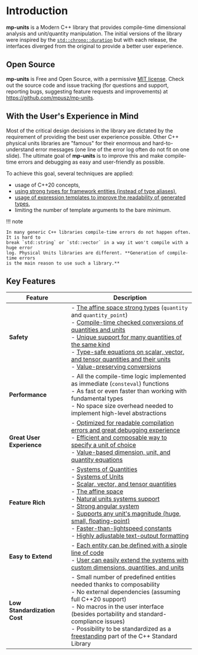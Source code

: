 # Introduction

**mp-units** is a Modern C++ library that provides compile-time dimensional analysis and unit/quantity
manipulation. The initial versions of the library were inspired by the
[`std::chrono::duration`](https://en.cppreference.com/w/cpp/chrono/duration)
but with each release, the interfaces diverged from the original to provide a better user
experience.


## Open Source

**mp-units** is Free and Open Source, with a permissive
[MIT license](https://github.com/mpusz/mp-units/blob/master/LICENSE.md). Check out the source
code and issue tracking (for questions and support, reporting bugs, suggesting feature requests
and improvements) at <https://github.com/mpusz/mp-units>.


## With the User's Experience in Mind

Most of the critical design decisions in the library are dictated by the requirement of
providing the best user experience possible. Other C++ physical units libraries are
"famous" for their enormous and hard-to-understand error messages (one line of the error log often
do not fit on one slide). The ultimate goal of **mp-units** is to improve this and make compile-time
errors and debugging as easy and user-friendly as possible.

To achieve this goal, several techniques are applied:

- usage of C++20 concepts,
- [using strong types for framework entities (instead of type aliases)](../../users_guide/framework_basics/interface_introduction/#strong-types-instead-of-aliases),
- [usage of expression templates to improve the readability of generated types](../../users_guide/framework_basics/interface_introduction/#expression-templates),
- limiting the number of template arguments to the bare minimum.

!!! note

    In many generic C++ libraries compile-time errors do not happen often. It is hard to
    break `std::string` or `std::vector` in a way it won't compile with a huge error
    log. Physical Units libraries are different. **Generation of compile-time errors
    is the main reason to use such a library.**


## Key Features

| Feature                      | Description                                                                                                                                                                                                                                                                                                                                         |
|------------------------------|-----------------------------------------------------------------------------------------------------------------------------------------------------------------------------------------------------------------------------------------------------------------------------------------------------------------------------------------------------|
| **Safety**                   | - [The affine space strong types] (`quantity` and `quantity_point`)<br>- [Compile-time checked conversions of quantities and units]<br>- [Unique support for many quantities of the same kind]<br>- [Type-safe equations on scalar, vector, and tensor quantities and their units]<br>- [Value-preserving conversions]                              |
| **Performance**              | - All the compile-time logic implemented as immediate (`consteval`) functions<br>- As fast or even faster than working with fundamental types<br>- No space size overhead needed to implement high-level abstractions                                                                                                                               |
| **Great User Experience**    | - [Optimized for readable compilation errors and great debugging experience]<br>- [Efficient and composable way to specify a unit of choice]<br>- [Value-based dimension, unit, and quantity equations]                                                                                                                                             |
| **Feature Rich**             | - [Systems of Quantities]<br>- [Systems of Units]<br>- [Scalar, vector, and tensor quantities]<br>- [The affine space]<br>- [Natural units systems support]<br>- [Strong angular system]<br>- [Supports any unit's magnitude (huge, small, floating-point)]<br>- [Faster-than-lightspeed constants]<br>- [Highly adjustable text-output formatting] |
| **Easy to Extend**           | - [Each entity can be defined with a single line of code]<br>- [User can easily extend the systems with custom dimensions, quantities, and units]                                                                                                                                                                                                   |
| **Low Standardization Cost** | - Small number of predefined entities needed thanks to composability<br>- No external dependencies (assuming full C++20 support)<br>- No macros in the user interface (besides portability and standard-compliance issues)<br>- Possibility to be standardized as a [freestanding] part of the C++ Standard Library                                 |


[The affine space strong types]: ../../users_guide/framework_basics/the_affine_space
[Compile-time checked conversions of quantities and units]: ../../users_guide/framework_basics/systems_of_quantities/#converting-between-quantities
[Unique support for many quantities of the same kind]: ../../users_guide/framework_basics/systems_of_quantities/#quantities-of-the-same-kind
[Type-safe equations on scalar, vector, and tensor quantities and their units]: ../../users_guide/framework_basics/quantity_arithmetics
[Value-preserving conversions]: ../../users_guide/framework_basics/value_conversions/#value-preserving-conversions

[Optimized for readable compilation errors and great debugging experience]: ../../users_guide/framework_basics/simple_and_typed_quantities/#easy-to-understand-compilation-error-messages
[Efficient and composable way to specify a unit of choice]: ../../users_guide/framework_basics/systems_of_units/#units-compose
[Value-based dimension, unit, and quantity equations]: ../../users_guide/framework_basics/interface_introduction/#value-based-equations

[Systems of Quantities]: ../../users_guide/framework_basics/systems_of_quantities
[Systems of Units]: ../../users_guide/framework_basics/systems_of_units
[Scalar, vector, and tensor quantities]: ../../users_guide/framework_basics/character_of_a_quantity
[The affine space]: ../../users_guide/framework_basics/the_affine_space
[Natural units systems support]: ../../users_guide/defining_systems/natural_units
[Strong angular system]: ../../users_guide/defining_systems/strong_angular_system
[Supports any unit's magnitude (huge, small, floating-point)]: ../../users_guide/framework_basics/systems_of_units/#scaled-units
[Faster-than-lightspeed constants]: ../../users_guide/framework_basics/faster_than_lightspeed_constants
[Highly adjustable text-output formatting]: ../../users_guide/framework_basics/text_output

[Each entity can be defined with a single line of code]: ../../users_guide/framework_basics/interface_introduction/#new-style-of-definitions
[User can easily extend the systems with custom dimensions, quantities, and units]: ../../users_guide/framework_basics/interface_introduction/#new-style-of-definitions

[freestanding]: https://en.cppreference.com/w/cpp/freestanding
